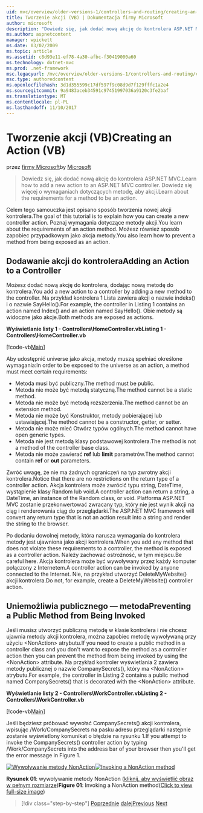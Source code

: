 ```yaml
---
uid: mvc/overview/older-versions-1/controllers-and-routing/creating-an-action-vb
title: Tworzenie akcji (VB) | Dokumentacja firmy Microsoft
author: microsoft
description: "Dowiedz się, jak dodać nową akcję do kontrolera ASP.NET MVC. Dowiedz się więcej o wymaganiach dotyczących metodę, aby akcji."
ms.author: aspnetcontent
manager: wpickett
ms.date: 03/02/2009
ms.topic: article
ms.assetid: c8d93e11-ef78-4a30-afbc-f30419000a60
ms.technology: dotnet-mvc
ms.prod: .net-framework
msc.legacyurl: /mvc/overview/older-versions-1/controllers-and-routing/creating-an-action-vb
msc.type: authoredcontent
ms.openlocfilehash: 3d1d355599c17df597f9c08d9d7f129fffc1a2e4
ms.sourcegitcommit: 9a9483aceb34591c97451997036a9120c3fe2baf
ms.translationtype: MT
ms.contentlocale: pl-PL
ms.lasthandoff: 11/10/2017
---
```

<a name="creating-an-action-vb"></a><span data-ttu-id="75af1-104">Tworzenie akcji (VB)</span><span class="sxs-lookup"><span data-stu-id="75af1-104">Creating an Action (VB)</span></span>
====================
<span data-ttu-id="75af1-105">przez [firmy Microsoft](https://github.com/microsoft)</span><span class="sxs-lookup"><span data-stu-id="75af1-105">by [Microsoft](https://github.com/microsoft)</span></span>

> <span data-ttu-id="75af1-106">Dowiedz się, jak dodać nową akcję do kontrolera ASP.NET MVC.</span><span class="sxs-lookup"><span data-stu-id="75af1-106">Learn how to add a new action to an ASP.NET MVC controller.</span></span> <span data-ttu-id="75af1-107">Dowiedz się więcej o wymaganiach dotyczących metodę, aby akcji.</span><span class="sxs-lookup"><span data-stu-id="75af1-107">Learn about the requirements for a method to be an action.</span></span>


<span data-ttu-id="75af1-108">Celem tego samouczka jest opisano sposób tworzenia nowej akcji kontrolera.</span><span class="sxs-lookup"><span data-stu-id="75af1-108">The goal of this tutorial is to explain how you can create a new controller action.</span></span> <span data-ttu-id="75af1-109">Poznaj wymagania dotyczące metody akcji.</span><span class="sxs-lookup"><span data-stu-id="75af1-109">You learn about the requirements of an action method.</span></span> <span data-ttu-id="75af1-110">Możesz również sposób zapobiec przypadkowym jako akcja metody.</span><span class="sxs-lookup"><span data-stu-id="75af1-110">You also learn how to prevent a method from being exposed as an action.</span></span>

## <a name="adding-an-action-to-a-controller"></a><span data-ttu-id="75af1-111">Dodawanie akcji do kontrolera</span><span class="sxs-lookup"><span data-stu-id="75af1-111">Adding an Action to a Controller</span></span>

<span data-ttu-id="75af1-112">Możesz dodać nową akcję do kontrolera, dodając nową metodę do kontrolera.</span><span class="sxs-lookup"><span data-stu-id="75af1-112">You add a new action to a controller by adding a new method to the controller.</span></span> <span data-ttu-id="75af1-113">Na przykład kontrolera 1 Lista zawiera akcji o nazwie indeks() i o nazwie SayHello().</span><span class="sxs-lookup"><span data-stu-id="75af1-113">For example, the controller in Listing 1 contains an action named Index() and an action named SayHello().</span></span> <span data-ttu-id="75af1-114">Obie metody są widoczne jako akcje.</span><span class="sxs-lookup"><span data-stu-id="75af1-114">Both methods are exposed as actions.</span></span>

<span data-ttu-id="75af1-115">**Wyświetlanie listy 1 - Controllers\HomeController.vb**</span><span class="sxs-lookup"><span data-stu-id="75af1-115">**Listing 1 - Controllers\HomeController.vb**</span></span>

[!code-vb[Main](creating-an-action-vb/samples/sample1.vb)]

<span data-ttu-id="75af1-116">Aby udostępnić universe jako akcja, metody muszą spełniać określone wymagania:</span><span class="sxs-lookup"><span data-stu-id="75af1-116">In order to be exposed to the universe as an action, a method must meet certain requirements:</span></span>

- <span data-ttu-id="75af1-117">Metoda musi być publiczny.</span><span class="sxs-lookup"><span data-stu-id="75af1-117">The method must be public.</span></span>
- <span data-ttu-id="75af1-118">Metoda nie może być metodą statyczną.</span><span class="sxs-lookup"><span data-stu-id="75af1-118">The method cannot be a static method.</span></span>
- <span data-ttu-id="75af1-119">Metoda nie może być metodą rozszerzenia.</span><span class="sxs-lookup"><span data-stu-id="75af1-119">The method cannot be an extension method.</span></span>
- <span data-ttu-id="75af1-120">Metoda nie może być Konstruktor, metody pobierającej lub ustawiającej.</span><span class="sxs-lookup"><span data-stu-id="75af1-120">The method cannot be a constructor, getter, or setter.</span></span>
- <span data-ttu-id="75af1-121">Metoda nie może mieć Otwórz typów ogólnych.</span><span class="sxs-lookup"><span data-stu-id="75af1-121">The method cannot have open generic types.</span></span>
- <span data-ttu-id="75af1-122">Metoda nie jest metodą klasy podstawowej kontrolera.</span><span class="sxs-lookup"><span data-stu-id="75af1-122">The method is not a method of the controller base class.</span></span>
- <span data-ttu-id="75af1-123">Metoda nie może zawierać **ref** lub **limit** parametrów.</span><span class="sxs-lookup"><span data-stu-id="75af1-123">The method cannot contain **ref** or **out** parameters.</span></span>

<span data-ttu-id="75af1-124">Zwróć uwagę, że nie ma żadnych ograniczeń na typ zwrotny akcji kontrolera.</span><span class="sxs-lookup"><span data-stu-id="75af1-124">Notice that there are no restrictions on the return type of a controller action.</span></span> <span data-ttu-id="75af1-125">Akcja kontrolera może zwrócić typu string, DateTime, wystąpienie klasy Random lub void.</span><span class="sxs-lookup"><span data-stu-id="75af1-125">A controller action can return a string, a DateTime, an instance of the Random class, or void.</span></span> <span data-ttu-id="75af1-126">Platforma ASP.NET MVC zostanie przekonwertować zwracany typ, który nie jest wynik akcji na ciąg i renderowania ciąg do przeglądarki.</span><span class="sxs-lookup"><span data-stu-id="75af1-126">The ASP.NET MVC framework will convert any return type that is not an action result into a string and render the string to the browser.</span></span>

<span data-ttu-id="75af1-127">Po dodaniu dowolnej metody, która narusza wymagania do kontrolera metody jest ujawniona jako akcji kontrolera.</span><span class="sxs-lookup"><span data-stu-id="75af1-127">When you add any method that does not violate these requirements to a controller, the method is exposed as a controller action.</span></span> <span data-ttu-id="75af1-128">Należy zachować ostrożność, w tym miejscu.</span><span class="sxs-lookup"><span data-stu-id="75af1-128">Be careful here.</span></span> <span data-ttu-id="75af1-129">Akcja kontrolera może być wywoływany przez każdy komputer połączony z Internetem.</span><span class="sxs-lookup"><span data-stu-id="75af1-129">A controller action can be invoked by anyone connected to the Internet.</span></span> <span data-ttu-id="75af1-130">Nie, na przykład utworzyć DeleteMyWebsite() akcji kontrolera.</span><span class="sxs-lookup"><span data-stu-id="75af1-130">Do not, for example, create a DeleteMyWebsite() controller action.</span></span>

## <a name="preventing-a-public-method-from-being-invoked"></a><span data-ttu-id="75af1-131">Uniemożliwia publicznego — metoda</span><span class="sxs-lookup"><span data-stu-id="75af1-131">Preventing a Public Method from Being Invoked</span></span>

<span data-ttu-id="75af1-132">Jeśli musisz utworzyć publiczną metodę w klasie kontrolera i nie chcesz ujawnia metody akcji kontrolera, można zapobiec metodę wywoływaną przy użyciu &lt;NonAction&gt; atrybutu.</span><span class="sxs-lookup"><span data-stu-id="75af1-132">If you need to create a public method in a controller class and you don't want to expose the method as a controller action then you can prevent the method from being invoked by using the &lt;NonAction&gt; attribute.</span></span> <span data-ttu-id="75af1-133">Na przykład kontroler wyświetlania 2 zawiera metody publicznej o nazwie CompanySecrets(), który ma &lt;NonAction&gt; atrybutu.</span><span class="sxs-lookup"><span data-stu-id="75af1-133">For example, the controller in Listing 2 contains a public method named CompanySecrets() that is decorated with the &lt;NonAction&gt; attribute.</span></span>

<span data-ttu-id="75af1-134">**Wyświetlanie listy 2 - Controllers\WorkController.vb**</span><span class="sxs-lookup"><span data-stu-id="75af1-134">**Listing 2 - Controllers\WorkController.vb**</span></span>

[!code-vb[Main](creating-an-action-vb/samples/sample2.vb)]

<span data-ttu-id="75af1-135">Jeśli będziesz próbować wywołać CompanySecrets() akcji kontrolera, wpisując /Work/CompanySecrets na pasku adresu przeglądarki następnie zostanie wyświetlony komunikat o błędzie na rysunku 1.</span><span class="sxs-lookup"><span data-stu-id="75af1-135">If you attempt to invoke the CompanySecrets() controller action by typing /Work/CompanySecrets into the address bar of your browser then you'll get the error message in Figure 1.</span></span>


<span data-ttu-id="75af1-136">[![Wywoływanie metody NonAction](creating-an-action-vb/_static/image1.jpg)](creating-an-action-vb/_static/image1.png)</span><span class="sxs-lookup"><span data-stu-id="75af1-136">[![Invoking a NonAction method](creating-an-action-vb/_static/image1.jpg)](creating-an-action-vb/_static/image1.png)</span></span>

<span data-ttu-id="75af1-137">**Rysunek 01**: wywoływanie metody NonAction ([kliknij, aby wyświetlić obraz w pełnym rozmiarze](creating-an-action-vb/_static/image2.png))</span><span class="sxs-lookup"><span data-stu-id="75af1-137">**Figure 01**: Invoking a NonAction method([Click to view full-size image](creating-an-action-vb/_static/image2.png))</span></span>

>[!div class="step-by-step"]
<span data-ttu-id="75af1-138">[Poprzednie](creating-a-controller-vb.md)
[dalej](aspnet-mvc-controllers-overview-cs.md)</span><span class="sxs-lookup"><span data-stu-id="75af1-138">[Previous](creating-a-controller-vb.md)
[Next](aspnet-mvc-controllers-overview-cs.md)</span></span>
